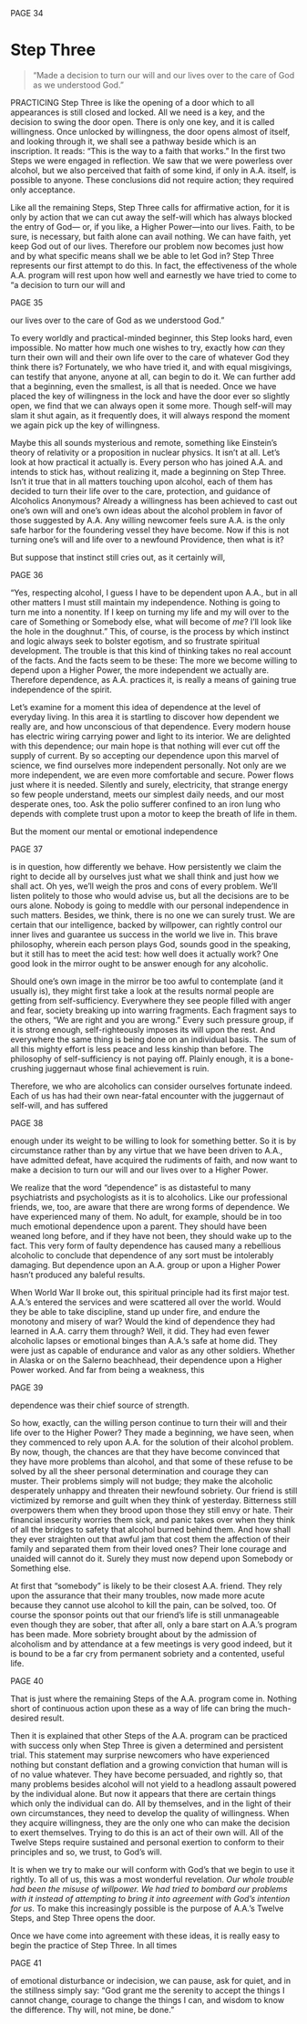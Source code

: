 PAGE 34

Step Three
====================
> “Made a decision to turn our will and our lives over to the care of God as we understood God.”

PRACTICING Step Three is like the opening of a door which to all appearances is still closed and locked. All we need is a key, and the decision to swing the door open. There is only one key, and it is called willingness. Once unlocked by willingness, the door opens almost of itself, and looking through it, we shall see a pathway beside which is an inscription. It reads: “This is the way to a faith that works.” In the first two Steps we were engaged in reflection. We saw that we were powerless over alcohol, but we also perceived that faith of some kind, if only in A.A. itself, is possible to anyone. These conclusions did not require action; they required only acceptance.

  Like all the remaining Steps, Step Three calls for affirmative action, for it is only by action that we can cut away the self-will which has always blocked the entry of God— or, if you like, a Higher Power—into our lives. Faith, to be sure, is necessary, but faith alone can avail nothing. We can have faith, yet keep God out of our lives. Therefore our problem now becomes just how and by what specific means shall we be able to let God in? Step Three represents our first attempt to do this. In fact, the effectiveness of the whole A.A. program will rest upon how well and earnestly we have tried to come to “a decision to turn our will and

PAGE 35

our lives over to the care of God as we understood God.”

  To every worldly and practical-minded beginner, this Step looks hard, even impossible. No matter how much one wishes to try, exactly how _can_ they turn their own will and their own life over to the care of whatever God they think there is? Fortunately, we who have tried it, and with equal misgivings, can testify that anyone, anyone at all, can begin to do it. We can further add that a beginning, even the smallest, is all that is needed. Once we have placed the key of willingness in the lock and have the door ever so slightly open, we find that we can always open it some more. Though self-will may slam it shut again, as it frequently does, it will always respond the moment we again pick up the key of willingness.

  Maybe this all sounds mysterious and remote, something like Einstein’s theory of relativity or a proposition in nuclear physics. It isn’t at all. Let’s look at how practical it actually is. 
Every person who has joined A.A. and intends to stick has, without realizing it, made a beginning on Step Three. Isn’t it true that in all matters touching upon alcohol, each of them has decided to turn their life over to the care, protection, and guidance of Alcoholics Anonymous? Already a willingness has been achieved to cast out one’s own will and one’s own ideas about the alcohol problem in favor of those suggested by A.A. Any willing newcomer feels sure A.A. is the only safe harbor for the foundering vessel they have become. Now if this is not turning one’s will and life over to a newfound Providence, then what is it?

  But suppose that instinct still cries out, as it certainly will,

PAGE 36

“Yes, respecting alcohol, I guess I have to be dependent upon A.A., but in all other matters I must still maintain my independence. Nothing is going to turn me into a nonentity. If I keep on turning my life and my will over to the care of Something or Somebody else, what will become of _me_? I’ll look like the hole in the doughnut.” This, of course, is the process by which instinct and logic always seek to bolster egotism, and so frustrate spiritual development. The trouble is that this kind of thinking takes no real account of the facts. And the facts seem to be these: The more we become willing to depend upon a Higher Power, the more independent we actually are. Therefore dependence, as A.A. practices it, is really a means of gaining true independence of the spirit.

  Let’s examine for a moment this idea of dependence at the level of everyday living. In this area it is startling to discover how dependent we really are, and how unconscious of that dependence. Every modern house has electric wiring carrying power and light to its interior. We are delighted with this dependence; our main hope is that nothing will ever cut off the supply of current. By so accepting our dependence upon this marvel of science, we find ourselves more independent personally. Not only are we more independent, we are even more comfortable and secure. Power flows just where it is needed. Silently and surely, electricity, that strange energy so few people understand, meets our simplest daily needs, and our most desperate ones, too. Ask the polio sufferer confined to an iron lung who depends with complete trust upon a motor to keep the breath of life in them.

  But the moment our mental or emotional independence

PAGE 37

is in question, how differently we behave. How persistently we claim the right to decide all by ourselves just what we shall think and just how we shall act. Oh yes, we’ll weigh the pros and cons of every problem. We’ll listen politely to those who would advise us, but all the decisions are to be ours alone. Nobody is going to meddle with our personal independence in such matters. Besides, we think, there is no one we can surely trust. We are certain that our intelligence, backed by willpower, can rightly control our inner lives and guarantee us success in the world we live in. This brave philosophy, wherein each person plays God, sounds good in the speaking, but it still has to meet the acid test: how well does it actually work? One good look in the mirror ought to be answer enough for any alcoholic.

  Should one’s own image in the mirror be too awful to contemplate (and it usually is), they might first take a look at the results normal people are getting from self-sufficiency. Everywhere they see people filled with anger and fear, society breaking up into warring fragments. Each fragment says to the others, “We are right and you are wrong.” Every such pressure group, if it is strong enough, self-righteously imposes its will upon the rest. And everywhere the same thing is being done on an individual basis. The sum of all this mighty effort is less peace and less kinship than before. The philosophy of self-sufficiency is not paying off. Plainly enough, it is a bone-crushing juggernaut whose final achievement is ruin.

  Therefore, we who are alcoholics can consider ourselves fortunate indeed. Each of us has had their own near-fatal encounter with the juggernaut of self-will, and has suffered

PAGE 38

enough under its weight to be willing to look for something better. So it is by circumstance rather than by any virtue that we have been driven to A.A., have admitted defeat, have acquired the rudiments of faith, and now want to make a decision to turn our will and our lives over to a Higher Power.

  We realize that the word “dependence” is as distasteful to many psychiatrists and psychologists as it is to alcoholics. Like our professional friends, we, too, are aware that there are wrong forms of dependence. We have experienced many of them. No adult, for example, should be in too much emotional dependence upon a parent. They should have been weaned long before, and if they have not been, they should wake up to the fact. This very form of faulty dependence has caused many a rebellious alcoholic to conclude that dependence of any sort must be intolerably damaging. But dependence upon an A.A. group or upon a Higher Power hasn’t produced any baleful results.

  When World War II broke out, this spiritual principle had its first major test. A.A.’s entered the services and were scattered all over the world. Would they be able to take discipline, stand up under fire, and endure the monotony and misery of war? Would the kind of dependence they had learned in A.A. carry them through? Well, it did. They had even fewer alcoholic lapses or emotional binges than A.A.’s safe at home did. They were just as capable of endurance and valor as any other soldiers. Whether in Alaska or on the Salerno beachhead, their dependence upon a Higher Power worked. And far from being a weakness, this

PAGE 39

dependence was their chief source of strength.

  So how, exactly, can the willing person continue to turn their will and their life over to the Higher Power? They made a beginning, we have seen, when they commenced to rely upon A.A. for the solution of their alcohol problem. By now, though, the chances are that they have become convinced that they have more problems than alcohol, and that some of these refuse to be solved by all the sheer personal determination and courage they can muster. Their problems simply will not budge; they make the alcoholic desperately unhappy and threaten their newfound sobriety. Our friend is still victimized by remorse and guilt when they think of yesterday. Bitterness still overpowers them when they brood upon those they still envy or hate. Their financial insecurity worries them sick, and panic takes over when they think of all the bridges to safety that alcohol burned behind them. And how shall they ever straighten out that awful jam that cost them the affection of their family and separated them from their loved ones? Their lone courage and unaided will cannot do it. Surely they must now depend upon Somebody or Something else.

  At first that “somebody” is likely to be their closest A.A. friend. They rely upon the assurance that their many troubles, now made more acute because they cannot use alcohol to kill the pain, can be solved, too. Of course the sponsor points out that our friend’s life is still unmanageable even though they are sober, that after all, only a bare start on A.A.’s program has been made. More sobriety brought about by the admission of alcoholism and by attendance at a few meetings is very good indeed, but it is bound to be a far cry from permanent sobriety and a contented, useful life.

PAGE 40

That is just where the remaining Steps of the A.A. program come in. Nothing short of continuous action upon these as a way of life can bring the much-desired result.

  Then it is explained that other Steps of the A.A. program can be practiced with success only when Step Three is given a determined and persistent trial. This statement may surprise newcomers who have experienced nothing but constant deflation and a growing conviction that human will is of no value whatever. They have become persuaded, and rightly so, that many problems besides alcohol will not yield to a headlong assault powered by the individual alone. But now it appears that there are certain things which only the individual can do. All by themselves, and in the light of their own circumstances, they need to develop the quality of willingness. When they acquire willingness, they are the only one who can make the decision to exert themselves. Trying to do this is an act of their own will. All of the Twelve Steps require sustained and personal exertion to conform to their principles and so, we trust, to God’s will.

  It is when we try to make our will conform with God’s that we begin to use it rightly. To all of us, this was a most wonderful revelation. _Our whole trouble had been the misuse of willpower. We had tried to bombard our problems with it instead of attempting to bring it into agreement with God’s intention for us_. To make this increasingly possible is the purpose of A.A.’s Twelve Steps, and Step Three opens the door.

  Once we have come into agreement with these ideas, it is really easy to begin the practice of Step Three. In all times

PAGE 41

of emotional disturbance or indecision, we can pause, ask for quiet, and in the stillness simply say: “God grant me the serenity to accept the things I cannot change, courage to change the things I can, and wisdom to know the difference. Thy will, not mine, be done.”
